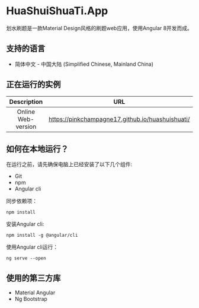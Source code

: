 # HuaShuiShuaTi.App

划水刷题是一款Material Design风格的刷题web应用，使用Angular 8开发而成。

## 支持的语言
- 简体中文 - 中国大陆 (Simplified Chinese, Mainland China)

## 正在运行的实例

| Description | URL |
| :-: |:-:|
| Online Web-version | https://pinkchampagne17.github.io/huashuishuati/ 

## 如何在本地运行？

在运行之前，请先确保电脑上已经安装了以下几个组件:
- Git
- npm
- Angular cli

同步依赖项：
```
npm install
```

安装Angular cli:
```
npm install -g @angular/cli
```

使用Angular cli运行：
```
ng serve --open
```

## 使用的第三方库
- Material Angular
- Ng Bootstrap